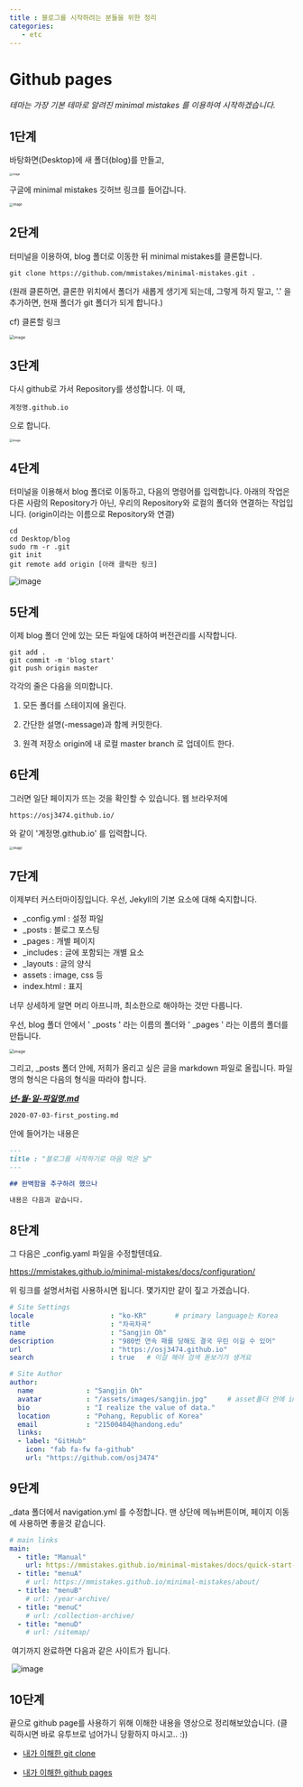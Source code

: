 ```yaml
---
title : 블로그를 시작하려는 분들을 위한 정리
categories:
   - etc
---
```


# Github pages

*테마는 가장 기본 테마로 알려진 minimal mistakes 를 이용하여 시작하겠습니다.* 


## 1단계
바탕화면(Desktop)에 새 폴더(blog)를 만들고, 

<img src="https://user-images.githubusercontent.com/42775225/86331308-de079d00-bc83-11ea-9c7d-33de58a1edb1.png" alt="image" style="zoom:33%;" />

   

구글에 minimal mistakes 깃허브 링크를 들어갑니다.

<img src="https://user-images.githubusercontent.com/42775225/86331140-9f71e280-bc83-11ea-8949-c415fe65ab69.png" alt="image " style="zoom:40%;" />





## 2단계
터미널을 이용하여, blog 폴더로 이동한 뒤 minimal mistakes를 클론합니다.

```shell
git clone https://github.com/mmistakes/minimal-mistakes.git .
```

(원래 클론하면, 클론한 위치에서 폴더가 새롭게 생기게 되는데, 그렇게 하지 말고, '.' 을 추가하면, 현재 폴더가 git 폴더가 되게 합니다.)

cf) 클론할 링크

<img src="https://user-images.githubusercontent.com/42775225/86332116-03e17180-bc85-11ea-9e72-b470f436bcc1.png" alt="image" style="zoom:50%;" />





## 3단계 

다시 github로 가서 Repository를 생성합니다. 이 때, 

```shell
계정명.github.io
```

으로 합니다.

<img src="https://user-images.githubusercontent.com/42775225/86329271-deeaff80-bc80-11ea-909d-098be9b9b99f.png" alt="image " style="zoom:35%;" />





## 4단계

터미널을 이용해서 blog 폴더로 이동하고, 다음의 명령어를 입력합니다. 아래의 작업은 다른 사람의 Repository가 아닌, 우리의 Repository와 로컬의 폴더와 연결하는 작업입니다. (origin이라는 이름으로 Repository와 연결)

```shell
cd
cd Desktop/blog
sudo rm -r .git
git init
git remote add origin [아래 클릭한 링크]
```

![image](https://user-images.githubusercontent.com/42775225/86333178-84ed3880-bc86-11ea-8ba8-820b15e6bc25.png)



## 5단계 

이제 blog 폴더 안에 있는 모든 파일에 대하여 버전관리를 시작합니다. 

```shell
git add .
git commit -m 'blog start'
git push origin master
```

각각의 줄은 다음을 의미합니다.

1) 모든 폴더를 스테이지에 올린다.

2) 간단한 설명(-message)과 함께 커밋한다.

3) 원격 저장소 origin에 내 로컬 master branch 로 업데이트 한다.





## 6단계 

그러면 일단 페이지가 뜨는 것을 확인할 수 있습니다. 웹 브라우저에 

```
https://osj3474.github.io/
```

와 같이 '계정명.github.io' 를 입력합니다.



<img src="https://user-images.githubusercontent.com/42775225/86428687-53c54480-bd28-11ea-94a7-881c1df3ac2d.png" alt="image " style="zoom:40%;" />

## 7단계 

이제부터 커스터마이징입니다. 우선, Jekyll의 기본 요소에 대해 숙지합니다.

- _config.yml : 설정 파일
- _posts : 블로그 포스팅
- _pages : 개별 페이지
- _includes : 글에 포함되는 개별 요소
- _layouts : 글의 양식
- assets : image, css 등
- index.html : 표지

너무 상세하게 알면 머리 아프니까, 최소한으로 해야하는 것만 다룹니다. 

우선, blog 폴더 안에서 ' _posts ' 라는 이름의 폴더와   ' _pages ' 라는 이름의 폴더를 만듭니다.

<img src="https://user-images.githubusercontent.com/42775225/86442193-59cb1d80-bd48-11ea-986a-378e0de26bec.png" alt="image " style="zoom:50%;" />

그리고, _posts 폴더 안에, 저희가 올리고 싶은 글을 markdown 파일로 올립니다. 파일 명의 형식은 다음의 형식을 따라야 합니다.

<u>***년-월-일-파일명.md***</u>

```
2020-07-03-first_posting.md
```

안에 들어가는 내용은

```markdown
---
title : "블로그를 시작하기로 마음 먹은 날"
---

## 완벽함을 추구하려 했으나

내용은 다음과 같습니다.
```

   



## 8단계 

그 다음은 _config.yaml 파일을 수정할텐데요.

https://mmistakes.github.io/minimal-mistakes/docs/configuration/

위 링크를 설명서처럼 사용하시면 됩니다. 몇가지만 같이 짚고 가겠습니다.



```yaml
# Site Settings
locale                   : "ko-KR"       # primary language는 Korea
title                    : "차곡차곡"
name                     : "Sangjin Oh"
description              : "980번 연속 패를 당해도 결국 우린 이길 수 있어"
url                      : "https://osj3474.github.io"
search                   : true   # 이걸 해야 검색 돋보기가 생겨요

# Site Author
author:
  name             : "Sangjin Oh"
  avatar           : "/assets/images/sangjin.jpg"     # asset폴더 안에 images폴더를 만들어서 이미지를 넣어요
  bio              : "I realize the value of data."
  location         : "Pohang, Republic of Korea"
  email            : "21500404@handong.edu"
  links:
  - label: "GitHub"
    icon: "fab fa-fw fa-github"
    url: "https://github.com/osj3474"
```



## 9단계 

_data 폴더에서 navigation.yml 를 수정합니다. 맨 상단에 메뉴버튼이며, 페이지 이동에 사용하면 좋을것 같습니다.

```yaml
# main links
main:
  - title: "Manual"
    url: https://mmistakes.github.io/minimal-mistakes/docs/quick-start-guide/
  - title: "menuA"
    # url: https://mmistakes.github.io/minimal-mistakes/about/
  - title: "menuB"
    # url: /year-archive/
  - title: "menuC" 
    # url: /collection-archive/
  - title: "menuD"
    # url: /sitemap/
```



​	여기까지 완료하면 다음과 같은 사이트가 됩니다.

​	![image](https://user-images.githubusercontent.com/42775225/86442835-571cf800-bd49-11ea-9012-2560dab85e5f.png)	

## 10단계 

끝으로 github page를 사용하기 위해 이해한 내용을 영상으로 정리해보았습니다. (클릭하시면 바로 유투브로 넘어가니 당황하지 마시고.. :))

* <a href="https://www.youtube.com/watch?v=G-8A1w-YD_k&feature=youtu.be" target="_blank"> 내가 이해한 git clone </a>

* <a href="https://www.youtube.com/watch?v=Dz9SGB7kO4c&t=218s" target="_blank"> 내가 이해한 github pages  </a>



